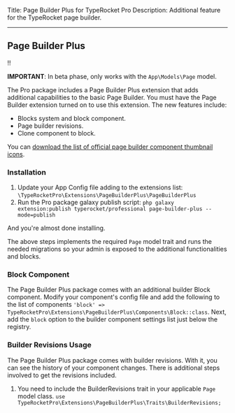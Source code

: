 Title: Page Builder Plus for TypeRocket Pro
Description: Additional feature for the TypeRocket page builder. 

---

## Page Builder Plus

!!

**IMPORTANT**: In beta phase, only works with the `App\Models\Page` model.

The Pro package includes a Page Builder Plus extension that adds additional capabilities to the basic Page Builder. You must have the Page Builder extension turned on to use this extension. The new features include:

- Blocks system and block component.
- Page builder revisions.
- Clone component to block.

You can [download the list of official page builder component thumbnail icons](https://typerocket.com/Page-Builder-Component-Thumbnails.zip).

### Installation

1. Update your App Config file adding to the extensions list: `\TypeRocketPro\Extensions\PageBuilderPlus\PageBuilderPlus`
2. Run the Pro package galaxy publish script: `php galaxy extension:publish typerocket/professional page-builder-plus --mode=publish`

And you're almost done installing.

The above steps implements the required `Page` model trait and runs the needed migrations so your admin is exposed to the additional functionalities and blocks.

### Block Component

The Page Builder Plus package comes with an additional builder Block component. Modify your component's config file and add the following to the list of components `'block' => TypeRocketPro\Extensions\PageBuilderPlus\Components\Block::class`. Next, add the `block` option to the builder component settings list just below the registry.

### Builder Revisions Usage

The Page Builder Plus package comes with builder revisions. With it, you can see the history of your component changes. There is additional steps involved to get the revisions included.

1. You need to include the BuilderRevisions trait in your applicable `Page` model class. `use TypeRocketPro\Extensions\PageBuilderPlus\Traits\BuilderRevisions;`